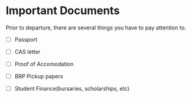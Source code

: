 # Important Documents 

<p> Prior to departure, there are several things you have to pay attention to. </p>

- [ ] Passport
- [ ] CAS letter
- [ ] Proof of Accomodation
- [ ] BRP Pickup papers
- [ ] Student Finance(bursaries, scholarships, etc)

